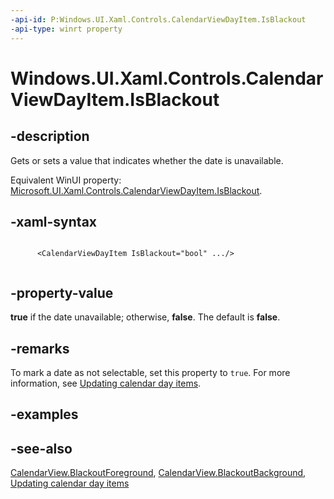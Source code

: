 ```yaml
---
-api-id: P:Windows.UI.Xaml.Controls.CalendarViewDayItem.IsBlackout
-api-type: winrt property
---
```


<!-- Property syntax
public bool IsBlackout { get;  set; }
-->

# Windows.UI.Xaml.Controls.CalendarViewDayItem.IsBlackout

## -description
Gets or sets a value that indicates whether the date is unavailable.

Equivalent WinUI property: [Microsoft.UI.Xaml.Controls.CalendarViewDayItem.IsBlackout](/windows/winui/api/microsoft.ui.xaml.controls.calendarviewdayitem.isblackout).

## -xaml-syntax
```xaml

      <CalendarViewDayItem IsBlackout="bool" .../>
    
```


## -property-value
**true** if the date unavailable; otherwise, **false**. The default is **false**.

## -remarks

To mark a date as not selectable, set this property to `true`. For more information, see [Updating calendar day items](/uwp/api/windows.ui.xaml.controls.calendarview#updating-calendar-day-items).

## -examples

## -see-also

[CalendarView.BlackoutForeground](calendarview_blackoutforeground.md), [CalendarView.BlackoutBackground](calendarview_blackoutbackground.md), [Updating calendar day items](/uwp/api/windows.ui.xaml.controls.calendarview#updating-calendar-day-items)
